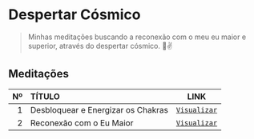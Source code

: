 # Despertar Cósmico
> Minhas meditações buscando a reconexão com o meu eu maior e superior, através do despertar cósmico. 🌈✌


## Meditações

Nº | TÍTULO | LINK
-: | :----- | :--:
1 | Desbloquear e Energizar os Chakras | [`Visualizar`](https://araquelos.github.io/meditacoes/DesbloquearEnergizarChakras.html)
2 | Reconexão com o Eu Maior | [`Visualizar`](https://araquelos.github.io/meditacoes/ReconexaoEuMaior.html)



